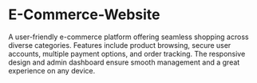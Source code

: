 # E-Commerce-Website
A user-friendly e-commerce platform offering seamless shopping across diverse categories. Features include product browsing, secure user accounts, multiple payment options, and order tracking. The responsive design and admin dashboard ensure smooth management and a great experience on any device.
